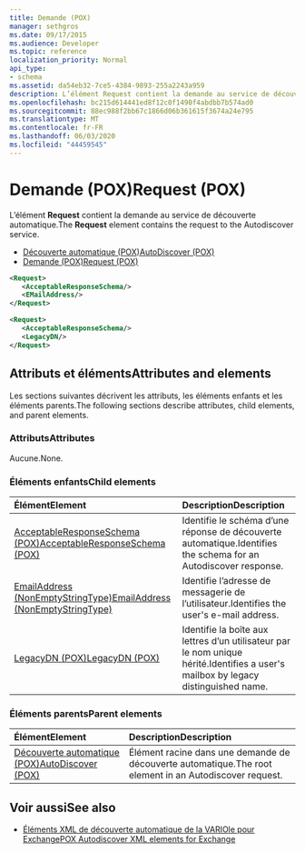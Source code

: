 ```yaml
---
title: Demande (POX)
manager: sethgros
ms.date: 09/17/2015
ms.audience: Developer
ms.topic: reference
localization_priority: Normal
api_type:
- schema
ms.assetid: da54eb32-7ce5-4384-9893-255a2243a959
description: L’élément Request contient la demande au service de découverte automatique.
ms.openlocfilehash: bc215d614441ed8f12c0f1490f4abdbb7b574ad0
ms.sourcegitcommit: 88ec988f2bb67c1866d06b361615f3674a24e795
ms.translationtype: MT
ms.contentlocale: fr-FR
ms.lasthandoff: 06/03/2020
ms.locfileid: "44459545"
---
```

# <a name="request-pox"></a><span data-ttu-id="ed87f-103">Demande (POX)</span><span class="sxs-lookup"><span data-stu-id="ed87f-103">Request (POX)</span></span>

<span data-ttu-id="ed87f-104">L’élément **Request** contient la demande au service de découverte automatique.</span><span class="sxs-lookup"><span data-stu-id="ed87f-104">The **Request** element contains the request to the Autodiscover service.</span></span> 
  
- [<span data-ttu-id="ed87f-105">Découverte automatique (POX)</span><span class="sxs-lookup"><span data-stu-id="ed87f-105">AutoDiscover (POX)</span></span>](autodiscover-pox.md) 
- [<span data-ttu-id="ed87f-106">Demande (POX)</span><span class="sxs-lookup"><span data-stu-id="ed87f-106">Request (POX)</span></span>](request-pox.md)
  
```xml
<Request>
   <AcceptableResponseSchema/>
   <EMailAddress/>
</Request>
```

```xml
<Request>
   <AcceptableResponseSchema/> 
   <LegacyDN/>
</Request>
```

## <a name="attributes-and-elements"></a><span data-ttu-id="ed87f-107">Attributs et éléments</span><span class="sxs-lookup"><span data-stu-id="ed87f-107">Attributes and elements</span></span>

<span data-ttu-id="ed87f-108">Les sections suivantes décrivent les attributs, les éléments enfants et les éléments parents.</span><span class="sxs-lookup"><span data-stu-id="ed87f-108">The following sections describe attributes, child elements, and parent elements.</span></span>
  
### <a name="attributes"></a><span data-ttu-id="ed87f-109">Attributs</span><span class="sxs-lookup"><span data-stu-id="ed87f-109">Attributes</span></span>

<span data-ttu-id="ed87f-110">Aucune.</span><span class="sxs-lookup"><span data-stu-id="ed87f-110">None.</span></span>
  
### <a name="child-elements"></a><span data-ttu-id="ed87f-111">Éléments enfants</span><span class="sxs-lookup"><span data-stu-id="ed87f-111">Child elements</span></span>

|<span data-ttu-id="ed87f-112">**Élément**</span><span class="sxs-lookup"><span data-stu-id="ed87f-112">**Element**</span></span>|<span data-ttu-id="ed87f-113">**Description**</span><span class="sxs-lookup"><span data-stu-id="ed87f-113">**Description**</span></span>|
|:-----|:-----|
|[<span data-ttu-id="ed87f-114">AcceptableResponseSchema (POX)</span><span class="sxs-lookup"><span data-stu-id="ed87f-114">AcceptableResponseSchema (POX)</span></span>](acceptableresponseschema-pox.md) <br/> |<span data-ttu-id="ed87f-115">Identifie le schéma d’une réponse de découverte automatique.</span><span class="sxs-lookup"><span data-stu-id="ed87f-115">Identifies the schema for an Autodiscover response.</span></span>  <br/> |
|[<span data-ttu-id="ed87f-116">EmailAddress (NonEmptyStringType)</span><span class="sxs-lookup"><span data-stu-id="ed87f-116">EmailAddress (NonEmptyStringType)</span></span>](emailaddress-nonemptystringtype.md) <br/> |<span data-ttu-id="ed87f-117">Identifie l’adresse de messagerie de l’utilisateur.</span><span class="sxs-lookup"><span data-stu-id="ed87f-117">Identifies the user's e-mail address.</span></span>  <br/> |
|[<span data-ttu-id="ed87f-118">LegacyDN (POX)</span><span class="sxs-lookup"><span data-stu-id="ed87f-118">LegacyDN (POX)</span></span>](legacydn-pox.md) <br/> |<span data-ttu-id="ed87f-119">Identifie la boîte aux lettres d’un utilisateur par le nom unique hérité.</span><span class="sxs-lookup"><span data-stu-id="ed87f-119">Identifies a user's mailbox by legacy distinguished name.</span></span>  <br/> |
   
### <a name="parent-elements"></a><span data-ttu-id="ed87f-120">Éléments parents</span><span class="sxs-lookup"><span data-stu-id="ed87f-120">Parent elements</span></span>

|<span data-ttu-id="ed87f-121">**Élément**</span><span class="sxs-lookup"><span data-stu-id="ed87f-121">**Element**</span></span>|<span data-ttu-id="ed87f-122">**Description**</span><span class="sxs-lookup"><span data-stu-id="ed87f-122">**Description**</span></span>|
|:-----|:-----|
|[<span data-ttu-id="ed87f-123">Découverte automatique (POX)</span><span class="sxs-lookup"><span data-stu-id="ed87f-123">AutoDiscover (POX)</span></span>](autodiscover-pox.md) <br/> |<span data-ttu-id="ed87f-124">Élément racine dans une demande de découverte automatique.</span><span class="sxs-lookup"><span data-stu-id="ed87f-124">The root element in an Autodiscover request.</span></span>  <br/> |
   
## <a name="see-also"></a><span data-ttu-id="ed87f-125">Voir aussi</span><span class="sxs-lookup"><span data-stu-id="ed87f-125">See also</span></span>

- [<span data-ttu-id="ed87f-126">Éléments XML de découverte automatique de la VARIOle pour Exchange</span><span class="sxs-lookup"><span data-stu-id="ed87f-126">POX Autodiscover XML elements for Exchange</span></span>](pox-autodiscover-xml-elements-for-exchange.md)

